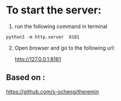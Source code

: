 # To start the server:

  1) run  the following command in terminal

    python3 -m http.server  8181

  2) Open browser and go to the following url:

        http://127.0.0.1:8181


## Based on :
  https://github.com/s-ocheng/theremin
